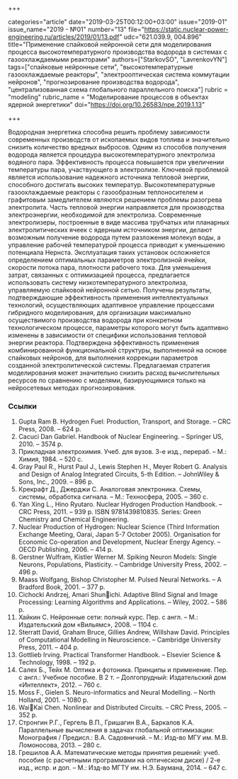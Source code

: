 +++

categories="article"
date="2019-03-25T00:12:00+03:00"
issue="2019-01"
issue_name="2019 - №01"
number="13"
file="https://static.nuclear-power-engineering.ru/articles/2019/01/13.pdf"
udc="621.039.9, 004.896"
title="Применение спайковой нейронной сети для моделирования процесса высокотемпературного производства водорода в системах с газоохлаждаемыми реакторами"
authors=["StarkovSO", "LavrenkovYN"]
tags=["спайковые нейронные сети", "высокотемпературные газоохлаждаемые реакторы", "электрооптическая система коммутации нейронов", "прогнозирование производства водорода", "централизованная схема глобального параллельного поиска"]
rubric = "modeling"
rubric_name = "Моделирование процессов в объектах ядерной энергетики"
doi="https://doi.org/10.26583/npe.2019.1.13"

+++

Водородная энергетика способна решить проблему зависимости современных производств от ископаемых видов топлива и значительно снизить количество вредных выбросов. Одним из способов получения водорода является процедура высокотемпературного электролиза водяного пара. Эффективность процесса повышается при увеличении температуры пара, участвующего в электролизе. Ключевой проблемой является использование надежного источника тепловой энергии, способного достигать высоких температур. Высокотемпературные газоохлаждаемые реакторы с газообразным теплоносителем и графитовым замедлителем являются решением проблемы разогрева электролита. Часть тепловой энергии направляется для производства электроэнергии, необходимой для электролиза. Современные электролизеры, построенные в виде массива трубчатых или планарных электролитических ячеек с ядерным источником энергии, делают возможным получение водорода путем разложения молекул воды, а управление рабочей температурой процесса приводит к уменьшению потенциала Нернста. Эксплуатация таких установок осложняется определением оптимальных параметров электролизной ячейки, скорости потока пара, плотности рабочего тока. Для уменьшения затрат, связанных с оптимизацией процесса, предлагается использовать систему низкотемпературного электролиза, управляемую спайковой нейронной сетью. Получены результаты, подтверждающие эффективность применения интеллектуальных технологий, осуществляющих адаптивное управление процессами гибридного моделирования, для организации максимально осуществимого производства водорода при конкретном технологическом процессе, параметры которого могут быть адаптивно изменены в зависимости от специфики использования тепловой энергии реактора. Подтверждена эффективность применения комбинированной функциональной структуры, выполненной на основе спайковых нейронов, для выполнения коррекции параметров созданной электролитической системы. Предлагаемая стратегия моделирования может значительно снизить расход вычислительных ресурсов по сравнению с моделями, базирующимися только на нейросетевых методах прогнозирования.

### Ссылки

1. Gupta Ram B. Hydrogen Fuel: Production, Transport, and Storage. – CRC Press, 2008. – 624 p.
2. Cacuci Dan Gabriel. Handbook of Nuclear Engineering. – Springer US, 2010. – 3574 p.
3. Прикладная электрохимия. Учеб. для вузов. 3-е изд., перераб. – М.: Химия, 1984. – 520 с.
4. Gray Paul R., Hurst Paul J., Lewis Stephen H., Meyer Robert G. Analysis and Design of Analog Integrated Circuits, 5-th Edition. – JohnWiley & Sons, Inc., 2009. – 896 p.
5. Крекрафт Д., Джерджи С. Аналоговая электроника. Схемы, системы, обработка сигнала. – М.: Техносфера, 2005. – 360 с.
6. Yan Xing L., Hino Ryutaro. Nuclear Hydrogen Production Handbook. – CRC Press, 2011. – 939 p. ISBN 9781439810835. Series: Green Chemistry and Chemical Engineering.
7. Nuclear Production of Hydrogen: Nuclear Science (Third Information Exchange Meeting, Oarai, Japan 5-7 October 2005). Organisation for Economic Co-operation and Development, Nuclear Energy Agency. – OECD Publishing, 2006. – 414 p.
8. Gerstner Wulfram, Kistler Werner M. Spiking Neuron Models: Single Neurons, Populations, Plasticity. – Cambridge University Press, 2002. – 496 p.
9. Maass Wolfgang, Bishop Christopher M. Pulsed Neural Networks. – A Bradford Book, 2001. – 377 p.
10. Cichocki Andrzej, Amari Shunichi. Adaptive Blind Signal and Image Processing: Learning Algorithms and Applications. – Wiley, 2002. – 586 p.
11. Хайкин С. Нейронные сети: полный курс. Пер. с англ. – М.: Издательский дом «Вильямс», 2008. – 1104 с.
12. Sterratt David, Graham Bruce, Gillies Andrew, Willshaw David. Principles of Computational Modelling in Neuroscience. – Cambridge University Press, 2011. – 404 p.
13. Gottlieb Irving. Practical Transformer Handbook. – Elsevier Science & Technology, 1998. – 192 p.
14. Салех Б., Тейх М. Оптика и фотоника. Принципы и применение. Пер. с англ.: Учебное пособие. В 2 т. – Долгопрудный: Издательский дом «Интеллект», 2012. – 760 с.
15. Moss F., Gielen S. Neuro-informatics and Neural Modelling. – North Holland, 2001. – 1080 p.
16. WaiKai Chen. Nonlinear and Distributed Circuits. – CRC Press, 2005. – 352 p.
17. Стронгин Р.Г., Гергель В.П., Гришагин В.А., Баркалов К.А. Параллельные вычисления в задачах глобальной оптимизации: Монография / Предисл.: В.А. Садовничий. – М.: Изд-во МГУ им. М.В. Ломоносова, 2013. – 280 с.
18. Грешилов А.А. Математические методы принятия решений: учеб. пособие (с расчетными программами на оптическом диске) / 2-е изд., испр. и доп. – М.: Изд-во МГТУ им. Н.Э. Баумана, 2014. – 647 с.